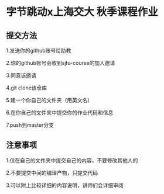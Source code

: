 # 字节跳动x上海交大 秋季课程作业

## 提交方法
1.发送你的github账号给助教

2.你的github账号会收到sjtu-course的加入邀请

3.同意该邀请

4.git clone该仓库

5.建一个你自己的文件夹（用英文名）

6.在你自己的文件夹中提交你的作业代码和信息

7.push到master分支

## 注意事项
1.仅在自己的文件夹中提交自己的内容，不要修改其他人的

2.不要提交中间的编译产物，只提交代码

3.可以附上比较详细的内容说明，讲师们会详细审阅
